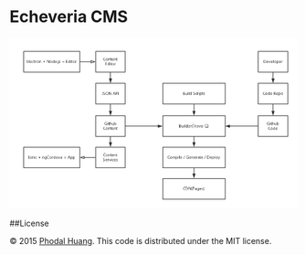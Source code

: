 # Echeveria CMS

![Architecture](architecture.png)

##License

© 2015 [Phodal Huang][phodal]. This code is distributed under the MIT license.

[phodal]:https://www.phodal.com/
